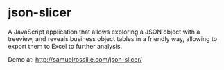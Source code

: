 json-slicer
===========

A JavaScript application that allows exploring a JSON object with a treeview, and reveals business object tables in a friendly way, allowing to export them to Excel to further analysis.

Demo at: http://samuelrossille.com/json-slicer/
